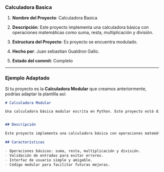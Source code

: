 ### Calculadora Basica

1. **Nombre del Proyecto**: Calculadora Basica
2. **Descripción**: Este proyecto implementa una calculadora básica con operaciones matemáticas como suma, resta, multiplicación y división.

3. **Estructura del Proyecto**: Es proyecto se encuentra modulado.
4. **Hecho por**: Juan sebastian Gualdron Gallo.
5. **Estado del commit**: Completo

---

### Ejemplo Adaptado

Si tu proyecto es la **Calculadora Modular** que creamos anteriormente, podrías adaptar la plantilla así:

```markdown
# Calculadora Modular

Una calculadora básica modular escrita en Python. Este proyecto está diseñado para ser claro, modular y fácil de extender.


## Descripción

Este proyecto implementa una calculadora básica con operaciones matemáticas como suma, resta, multiplicación y división. El código está organizado en módulos separados para facilitar la mantenibilidad y reutilización.

## Características

- Operaciones básicas: suma, resta, multiplicación y división.
- Validación de entradas para evitar errores.
- Interfaz de usuario simple y amigable.
- Código modular para facilitar futuras mejoras.
